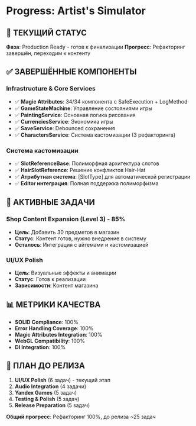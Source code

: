 # Progress: Artist's Simulator

## 🚀 ТЕКУЩИЙ СТАТУС
**Фаза**: Production Ready - готов к финализации
**Прогресс**: Рефакторинг завершён, переходим к контенту

## ✅ ЗАВЕРШЁННЫЕ КОМПОНЕНТЫ

### Infrastructure & Core Services
- ✅ **Magic Attributes**: 34/34 компонента с SafeExecution + LogMethod
- ✅ **GameStateMachine**: Управление состояниями игры
- ✅ **PaintingService**: Основная логика рисования
- ✅ **CurrenciesService**: Экономика игры
- ✅ **SaveService**: Debounced сохранения
- ✅ **CharactersService**: Система кастомизации (3 рефакторинга)

### Система кастомизации
- ✅ **SlotReferenceBase**: Полиморфная архитектура слотов  
- ✅ **HairSlotReference**: Решение конфликтов Hair-Hat
- ✅ **Атрибутная система**: [SlotType] для автоматической регистрации
- ✅ **Editor интеграция**: Полная поддержка полиморфизма

## 🎯 АКТИВНЫЕ ЗАДАЧИ

### Shop Content Expansion (Level 3) - 85%
- **Цель**: Добавить 30 предметов в магазин
- **Статус**: Контент готов, нужно внедрение в систему
- **Осталось**: Интеграция с айтемами и кастомизацией

### UI/UX Polish  
- **Цель**: Визуальные эффекты и анимации
- **Статус**: Готов к реализации
- **Зависимости**: Контент магазина

## 📊 МЕТРИКИ КАЧЕСТВА
- **SOLID Compliance**: 100%
- **Error Handling Coverage**: 100% 
- **Magic Attributes Integration**: 100%
- **WebGL Compatibility**: 100%
- **DI Integration**: 100%

## 🎯 ПЛАН ДО РЕЛИЗА
1. **UI/UX Polish** (6 задач) - текущий этап
2. **Audio Integration** (4 задачи)  
3. **Yandex Games** (5 задач)
4. **Testing & Polish** (5 задач)
5. **Release Preparation** (5 задач)

**Общий прогресс**: Рефакторинг 100%, до релиза ~25 задач 
